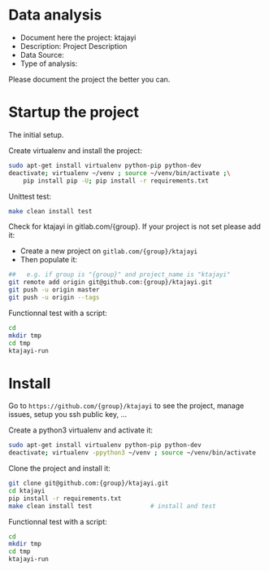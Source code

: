 # Data analysis
- Document here the project: ktajayi
- Description: Project Description
- Data Source:
- Type of analysis:

Please document the project the better you can.

# Startup the project

The initial setup.

Create virtualenv and install the project:
```bash
sudo apt-get install virtualenv python-pip python-dev
deactivate; virtualenv ~/venv ; source ~/venv/bin/activate ;\
    pip install pip -U; pip install -r requirements.txt
```

Unittest test:
```bash
make clean install test
```

Check for ktajayi in gitlab.com/{group}.
If your project is not set please add it:

- Create a new project on `gitlab.com/{group}/ktajayi`
- Then populate it:

```bash
##   e.g. if group is "{group}" and project_name is "ktajayi"
git remote add origin git@github.com:{group}/ktajayi.git
git push -u origin master
git push -u origin --tags
```

Functionnal test with a script:

```bash
cd
mkdir tmp
cd tmp
ktajayi-run
```

# Install

Go to `https://github.com/{group}/ktajayi` to see the project, manage issues,
setup you ssh public key, ...

Create a python3 virtualenv and activate it:

```bash
sudo apt-get install virtualenv python-pip python-dev
deactivate; virtualenv -ppython3 ~/venv ; source ~/venv/bin/activate
```

Clone the project and install it:

```bash
git clone git@github.com:{group}/ktajayi.git
cd ktajayi
pip install -r requirements.txt
make clean install test                # install and test
```
Functionnal test with a script:

```bash
cd
mkdir tmp
cd tmp
ktajayi-run
```

